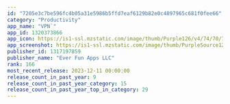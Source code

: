 ```yaml
---
id: "7205e3c7be596fc4b05a31e5986b5ffd7eaf6129b82e0c4897965c681f0fee66"
category: "Productivity"
app_name: "VPN`"
app_id: 1320373866
app_icon: https://is1-ssl.mzstatic.com/image/thumb/Purple126/v4/74/70/74/747074ae-6653-da3f-0d58-8bd5a385afc5/AppIcon-0-0-1x_U007emarketing-0-10-0-0-85-220.png/1024x1024bb.png
app_screenshot: https://is1-ssl.mzstatic.com/image/thumb/PurpleSource126/v4/c2/9c/3f/c29c3f4b-d552-cd1f-e2ca-24d60fb2d86b/d6dd5c8f-68e1-4a87-9b05-8f59d08a5add_1242x2688_1.png/1242x2688bb.png
publisher_id: 1317197859
publisher_name: "Ever Fun Apps LLC"
rank: 166
most_recent_release: 2023-12-11 00:00:00
release_count_in_past_year: 9
release_count_in_past_year_category: 15
release_count_in_past_year_top_in_category: 29
---
```

